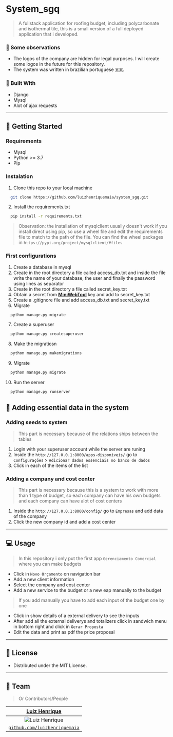 # System_sgq
> A fullstack application for roofing budget, including polycarbonate and isothermal tile, this is a small version of a full deployed application that i developed.

### :mag_right: Some observations
- The logos of the company are hidden for legal purposes. I will create some logos in the future for this repository.
- The system was written in brazilian portuguese :brazil:.

### :wrench: Built With
- Django
- Mysql
- Alot of ajax requests

---
## 🚀 Getting Started

### Requirements
- Mysql
- Python >= 3.7
- Pip

### Instalation
1. Clone this repo to your local machine
```sh
  git clone https://github.com/luizhenriquemaia/system_sgq.git
 ```
2. Install the requirements.txt 
 ```sh
   pip install -r requirements.txt
   ```
> Observation: the installation of mysqlclient usually doesn't work if you install direct using pip, so use a wheel file and edit the requirements file to match to the path of the file.
> You can find the wheel packages in `https://pypi.org/project/mysqlclient/#files`

### First configurations
1. Create a database in mysql
2. Create in the root directory a file called access_db.txt and inside the file write the name of your database, the user and finally the password using lines as separator
3. Create in the root directory a file called secret_key.txt
4. Obtain a secret from <a href="https://miniwebtool.com/django-secret-key-generator/" target="_blank">**MiniWebTool**</a> key and add to secret_key.txt
5. Create a .gitignore file and add access_db.txt and secret_key.txt
6. Migrate
```sh
  python manage.py migrate
```
7. Create a superuser
```sh
  python manage.py createsuperuser
```
8. Make the migratiosn
```sh
  python manage.py makemigrations
```
9. Migrate
```sh
  python manage.py migrate
```
10. Run the server
```sh
  python manage.py runserver
```
## :page_facing_up: Adding essential data in the system
### Adding seeds to system
> This part is necessary because of the relations ships between the tables
1. Login with your superuser account while the server are runing
2. Inside the `http://127.0.0.1:8000/apps-disponiveis/` go to `Configurações` > `Adicionar dados essenciais no banco de dados`
3. Click in each of the items of the list 

### Adding a company and cost center
> This part is necessary because this is a system to work with more than 1 type of budget, so each company can have his own budgets and each company can have alot of cost centers
1. Inside the `http://127.0.0.1:8000/config/` go to `Empresas` and add data of the company
2. Click the new company id and add a cost center
---

## :computer: Usage
> In this repository i only put the first app `Gerenciamento Comercial` where you can make budgets
- Click in `Novo Orçamento` on navigation bar
- Add a new client information
- Select the company and cost center
- Add a new service to the budget or a new eap manually to the budget
> If you add manually you have to add each input of the budget one by one
- Click in show details of a external delivery to see the inputs
- After add all the external deliverys and totalizers click in sandwich menu in bottom right and click in `Gerar Proposta`
- Edit the data and print as pdf the price proposal

---
## 📝 License
- Distributed under the MIT License.
---

## 🤝 Team

> Or Contributors/People

| <a href="https://github.com/luizhenriquemaia" target="_blank">**Luiz Henrique**</a> |
|:---:|
| ![Luiz Henrique](https://avatars1.githubusercontent.com/u/26177048?s=200&u=1deb4b3947a75f8baca3123f6a23e8a803f53493&v=4) |
| <a href="https://github.com/luizhenriquemaia" target="_blank">`github.com/luizhenriquemaia`</a> |





